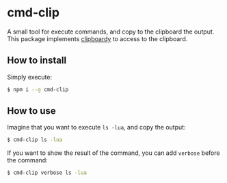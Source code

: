 # cmd-clip

A small tool for execute commands, and copy to the clipboard the output. This package implements [clipboardy](https://www.npmjs.com/package/clipboardy) to access to the clipboard.

## How to install

Simply execute:
```bash
$ npm i --g cmd-clip
```

## How to use

Imagine that you want to execute `ls -lua`, and copy the output:
```bash
$ cmd-clip ls -lua
```

If you want to show the result of the command, you can add `verbose` before the command:
```bash
$ cmd-clip verbose ls -lua
```

